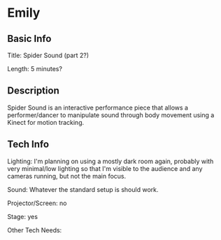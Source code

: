 # Emily


## Basic Info

Title: Spider Sound (part 2?)

Length: 5 minutes?


## Description

Spider Sound is an interactive performance piece that allows a performer/dancer to manipulate sound through body movement using a Kinect for motion tracking.

## Tech Info

Lighting: I'm planning on using a mostly dark room again, probably with very minimal/low lighting so that I'm visible to the audience and any cameras running, but not the main focus.

Sound: Whatever the standard setup is should work.

Projector/Screen: no

Stage: yes

Other Tech Needs:
